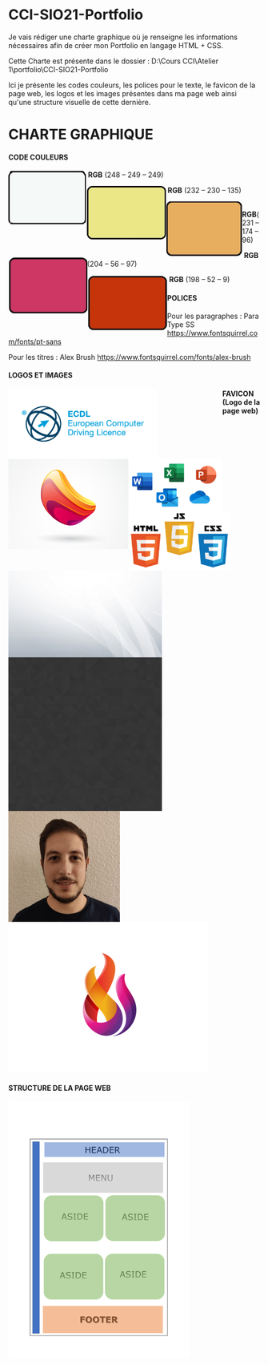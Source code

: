 # CCI-SIO21-Portfolio

Je vais rédiger une charte graphique où je renseigne les informations nécessaires afin de créer mon Portfolio en langage HTML + CSS.

Cette Charte est présente dans le dossier : D:\Cours CCI\Atelier 1\portfolio\CCI-SIO21-Portfolio

Ici je présente les codes couleurs, les polices pour le texte, le favicon de la page web, les logos et les images présentes dans ma page web ainsi qu'une structure visuelle de cette dernière.



# CHARTE GRAPHIQUE

#### **CODE COULEURS**  								



<img src=".\Images\img-gris.jpg" style="float: left;zoom:35%"/>  

​		**RGB** (248 – 249 – 249)





<img src=".\Images\img-jaune.jpg" alt="img-jaune" style="float: left;zoom:35%"/>  

​		**RGB** (232 – 230 – 135)





<img src=".\Images\img-orange.jpg" alt="image-20211201082420592" style="float: left;zoom:45%"/>  

​		**RGB**(231 – 174 – 96)





<img src=".\Images\img-violet.jpg" alt="image-20211201082420592" style="float: left;zoom:35%"/>  

​		**RGB** (204 – 56 – 97)





<img src=".\Images\img-rouge.jpg" alt="image-20211201082420592" style="float: left;zoom:35%"/>		

​		**RGB** (198 – 52 – 9)





#### **POLICES**

Pour les paragraphes : Para Type SS https://www.fontsquirrel.com/fonts/pt-sans

Pour les titres : Alex Brush https://www.fontsquirrel.com/fonts/alex-brush





#### **LOGOS ET IMAGES**

<img src=".\Images\ECDL logo.png" alt="image-20211201082420592" style="float: left;zoom:70%"/>

<img src=".\Images\logo-1.jpg" alt="image-20211201082420592" style="float: left;zoom:30%"/>

<img src=".\Images\Office word.png" alt="image-20211201082420592" style="float: left;zoom:30%"/>

<img src=".\Images\Html css JS.png" alt="image-20211201082420592" style="float: left;zoom:30%"/>

<img src=".\Images\grigio.jpg" alt="image-20211201082420592" style="float: left;zoom:30%"/>

<img src=".\Images\lodyas.png" alt="image-20211201082420592" style="float: left;zoom:30%"/>

<img src=".\Images\photoID.png" alt="image-20211201082420592" style="float: left;zoom:60%"/>





#### **FAVICON (Logo de la page web)**

<img src=".\Images\Favicon.jpg" alt="Favicon" style="zoom:50%;" />

#### **STRUCTURE DE LA PAGE WEB**

<img src=".\Images\Structure page Web.png" alt="Favicon" style="zoom:50%;" />

